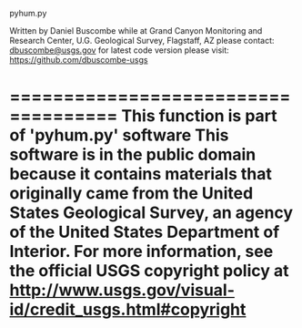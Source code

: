  pyhum.py
 
 Written by Daniel Buscombe
 while at
 Grand Canyon Monitoring and Research Center, U.G. Geological Survey, Flagstaff, AZ 
 please contact:
 dbuscombe@usgs.gov
 for latest code version please visit:
 https://github.com/dbuscombe-usgs

====================================
   This function is part of 'pyhum.py' software
   This software is in the public domain because it contains materials that originally came 
   from the United States Geological Survey, an agency of the United States Department of Interior. 
   For more information, see the official USGS copyright policy at 
   http://www.usgs.gov/visual-id/credit_usgs.html#copyright
====================================
